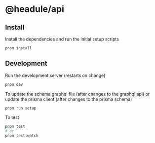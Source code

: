 # @headule/api

## Install

Install the dependencies and run the initial setup scripts

```bash
pnpm install
```

## Development

Run the development server (restarts on change)

```bash
pnpm dev
```

To update the schema.graphql file (after changes to the graphql api) or update the prisma client (after changes to the prisma schema)

```bash
pnpm run setup
```

To test

```bash
pnpm test
# or
pnpm test:watch
```
